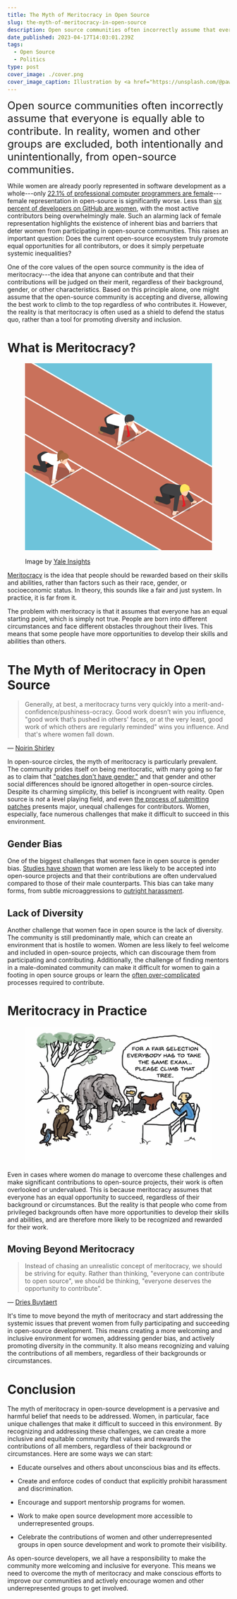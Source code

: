```yaml
---
title: The Myth of Meritocracy in Open Source
slug: the-myth-of-meritocracy-in-open-source
description: Open source communities often incorrectly assume that everyone is equally able to contribute. The reality is far different.
date_published: 2023-04-17T14:03:01.239Z
tags:
  - Open Source
  - Politics
type: post
cover_image: ./cover.png
cover_image_caption: Illustration by <a href="https://unsplash.com/@pawel_czerwinski?utm_source=unsplash&utm_medium=referral&utm_content=creditCopyText">Pawel Czerwinski</a> on <a href="https://unsplash.com/photos/dQuNjCvy9uc?utm_source=unsplash&utm_medium=referral&utm_content=creditCopyText">Unsplash</a>
---
```


<font size="5">Open source communities often incorrectly assume that everyone is equally able to contribute. In reality, women and other groups are excluded, both intentionally and unintentionally, from open-source communities.</font>

While women are already poorly represented in software development as a whole---only [22.1% of professional computer programmers are female](https://www.bls.gov/cps/cpsaat11.htm)---female representation in open-source is significantly worse. Less than [six percent of developers on GitHub are women](https://www.toptal.com/open-source/is-open-source-open-to-women), with the most active contributors being overwhelmingly male. Such an alarming lack of female representation highlights the existence of inherent bias and barriers that deter women from participating in open-source communities. This raises an important question: Does the current open-source ecosystem truly promote equal opportunities for all contributors, or does it simply perpetuate systemic inequalities?

One of the core values of the open source community is the idea of meritocracy---the idea that anyone can contribute and that their contributions will be judged on their merit, regardless of their background, gender, or other characteristics. Based on this principle alone, one might assume that the open-source community is accepting and diverse, allowing the best work to climb to the top regardless of who contributes it. However, the reality is that meritocracy is often used as a shield to defend the status quo, rather than a tool for promoting diversity and inclusion.

# What is Meritocracy?

<figure class="crop crop-4_3">

![An illustration of runners at the starting line of a track, with one runner placed ahead of the others.](./meritocracy.jpg)

<figcaption>Image by <a href="https://insights.som.yale.edu/insights/how-meritocracy-worsens-inequality-and-makes-even-the-rich-miserable">Yale Insights</a></figcaption>
</figure>

[Meritocracy](https://www.merriam-webster.com/dictionary/meritocracy) is the idea that people should be rewarded based on their skills and abilities, rather than factors such as their race, gender, or socioeconomic status. In theory, this sounds like a fair and just system. In practice, it is far from it.

The problem with meritocracy is that it assumes that everyone has an equal starting point, which is simply not true. People are born into different circumstances and face different obstacles throughout their lives. This means that some people have more opportunities to develop their skills and abilities than others.

# The Myth of Meritocracy in Open Source

<blockquote class="mb-0">
  <p class="mb-0">Generally, at best, a meritocracy turns very quickly into a merit-and-confidence/pushiness-ocracy. Good work doesn’t win you influence, "good work that’s pushed in others' faces, or at the very least, good work of which others are regularly reminded" wins you influence. And that's where women fall down.</p>
</blockquote>

<p class="text-right mt-0">
— <a class="not-prose cursor-pointer" href="https://web.archive.org/web/20130204193633/http://blog.nerdchic.net/archives/134/" target="_blank" rel="nofollow noopener noreferrer">Noirin Shirley</a>
</p>

In open-source circles, the myth of meritocracy is particularly prevalent. The community prides itself on being meritocratic, with many going so far as to claim that ["patches don't have gender,"](https://journals.sagepub.com/doi/10.1177/1461444811422887) and that gender and other social differences should be ignored altogether in open-source circles. Despite its charming simplicity, this belief is incongruent with reality. Open source is _not_ a level playing field, and even [the process of submitting patches](https://dl.acm.org/doi/10.1145/3180155.3180241) presents major, unequal challenges for contributors. Women, especially, face numerous challenges that make it difficult to succeed in this environment.

## Gender Bias

One of the biggest challenges that women face in open source is gender bias. [Studies have shown](https://biancatrink.github.io/files/papers/TOSEM2021.pdf) that women are less likely to be accepted into open-source projects and that their contributions are often undervalued compared to those of their male counterparts. This bias can take many forms, from subtle microaggressions to [outright harassment](https://thenewstack.io/why-almost-everyone-wants-richard-stallman-cancelled/).

## Lack of Diversity

Another challenge that women face in open source is the lack of diversity. The community is still predominantly male, which can create an environment that is hostile to women. Women are less likely to feel welcome and included in open-source projects, which can discourage them from participating and contributing. Additionally, the challenge of finding mentors in a male-dominated community can make it difficult for women to gain a footing in open source groups or learn the [often over-complicated](https://dl.acm.org/doi/10.1145/3180155.3180241) processes required to contribute.

# Meritocracy in Practice

<figure class="max-w-130 mx-auto">

![An](./meritocracy-exam.png)

</figure>

Even in cases where women do manage to overcome these challenges and make significant contributions to open-source projects, their work is often overlooked or undervalued. This is because meritocracy assumes that everyone has an equal opportunity to succeed, regardless of their background or circumstances. But the reality is that people who come from privileged backgrounds often have more opportunities to develop their skills and abilities, and are therefore more likely to be recognized and rewarded for their work.

## Moving Beyond Meritocracy

<blockquote class="mb-0">
  <p class="mb-0">Instead of chasing an unrealistic concept of meritocracy, we should be striving for equity. Rather than thinking, "everyone can contribute to open source", we should be thinking, "everyone deserves the opportunity to contribute".</p>
</blockquote>

<p class="text-right mt-0">
— <a class="not-prose cursor-pointer" href="https://dri.es/the-privilege-of-free-time-in-open-source" target="_blank" rel="nofollow noopener noreferrer">Dries Buytaert</a>
</p>

It's time to move beyond the myth of meritocracy and start addressing the systemic issues that prevent women from fully participating and succeeding in open-source development. This means creating a more welcoming and inclusive environment for women, addressing gender bias, and actively promoting diversity in the community. It also means recognizing and valuing the contributions of all members, regardless of their backgrounds or circumstances.

# Conclusion

The myth of meritocracy in open-source development is a pervasive and harmful belief that needs to be addressed. Women, in particular, face unique challenges that make it difficult to succeed in this environment. By recognizing and addressing these challenges, we can create a more inclusive and equitable community that values and rewards the contributions of all members, regardless of their background or circumstances. Here are some ways we can start:

- Educate ourselves and others about unconscious bias and its effects.

- Create and enforce codes of conduct that explicitly prohibit harassment and discrimination.

- Encourage and support mentorship programs for women.

- Work to make open source development more accessible to underrepresented groups.

- Celebrate the contributions of women and other underrepresented groups in open source development and work to promote their visibility.

As open-source developers, we all have a responsibility to make the community more welcoming and inclusive for everyone. This means we need to overcome the myth of meritocracy and make conscious efforts to improve our communities and actively encourage women and other underrepresented groups to get involved.
